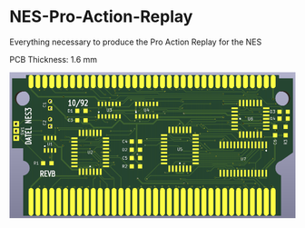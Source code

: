# NES-Pro-Action-Replay
Everything necessary to produce the Pro Action Replay for the NES

PCB Thickness: 1.6 mm

![image](https://github.com/RWeick/NES-Pro-Action-Replay/blob/main/NES3.png)

